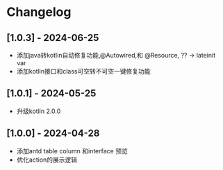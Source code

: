 # Changelog

## [1.0.3] - 2024-06-25

- 添加java转kotlin自动修复功能,@Autowired,和 @Resource, ?? -> lateinit var
- 添加kotlin接口和class可空转不可空一键修复功能


## [1.0.1] - 2024-05-25

- 升级kotlin 2.0.0

## [1.0.0] - 2024-04-28

- 添加antd table column 和interface 预览
- 优化action的展示逻辑
